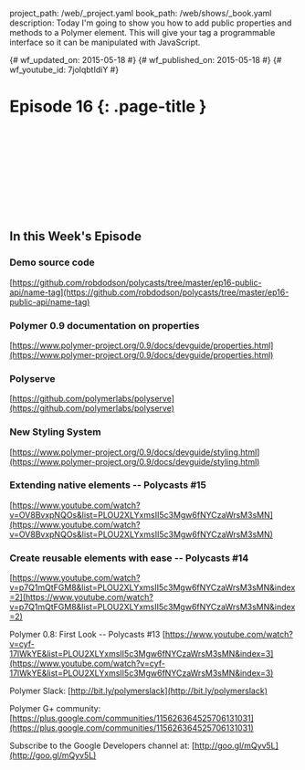 project_path: /web/_project.yaml
book_path: /web/shows/_book.yaml
description: Today I'm going to show you how to add public properties and methods to a Polymer element. This will give your tag a programmable interface so it can be manipulated with JavaScript.

{# wf_updated_on: 2015-05-18 #}
{# wf_published_on: 2015-05-18 #}
{# wf_youtube_id: 7jolqbtIdiY #}

# Episode 16 {: .page-title }


<div class="video-wrapper">
  <iframe class="devsite-embedded-youtube-video" data-video-id="7jolqbtIdiY"
          data-autohide="1" data-showinfo="0" frameborder="0" allowfullscreen>
  </iframe>
</div>


## In this Week's Episode

### Demo source code

[https://github.com/robdodson/polycasts/tree/master/ep16-public-api/name-tag](https://github.com/robdodson/polycasts/tree/master/ep16-public-api/name-tag)

### Polymer 0.9 documentation on properties

[https://www.polymer-project.org/0.9/docs/devguide/properties.html](https://www.polymer-project.org/0.9/docs/devguide/properties.html)

### Polyserve

[https://github.com/polymerlabs/polyserve](https://github.com/polymerlabs/polyserve)

### New Styling System

[https://www.polymer-project.org/0.9/docs/devguide/styling.html](https://www.polymer-project.org/0.9/docs/devguide/styling.html)

### Extending native elements -- Polycasts #15
[https://www.youtube.com/watch?v=OV8BvxpNQOs&list=PLOU2XLYxmsII5c3Mgw6fNYCzaWrsM3sMN](https://www.youtube.com/watch?v=OV8BvxpNQOs&list=PLOU2XLYxmsII5c3Mgw6fNYCzaWrsM3sMN)

### Create reusable elements with ease -- Polycasts #14
[https://www.youtube.com/watch?v=p7Q1mQtFGM8&list=PLOU2XLYxmsII5c3Mgw6fNYCzaWrsM3sMN&index=2](https://www.youtube.com/watch?v=p7Q1mQtFGM8&list=PLOU2XLYxmsII5c3Mgw6fNYCzaWrsM3sMN&index=2)

Polymer 0.8: First Look -- Polycasts #13
[https://www.youtube.com/watch?v=cyf-17lWkYE&list=PLOU2XLYxmsII5c3Mgw6fNYCzaWrsM3sMN&index=3](https://www.youtube.com/watch?v=cyf-17lWkYE&list=PLOU2XLYxmsII5c3Mgw6fNYCzaWrsM3sMN&index=3)

Polymer Slack: [http://bit.ly/polymerslack](http://bit.ly/polymerslack)

Polymer G+ community: [https://plus.google.com/communities/115626364525706131031](https://plus.google.com/communities/115626364525706131031)

Subscribe to the Google Developers channel at: [http://goo.gl/mQyv5L](http://goo.gl/mQyv5L)

